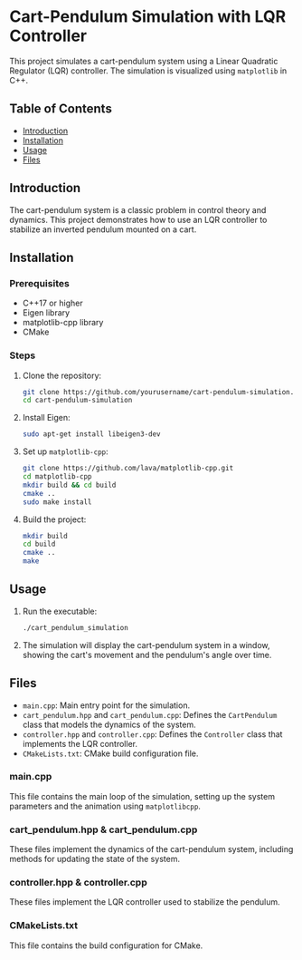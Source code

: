 # Cart-Pendulum Simulation with LQR Controller

This project simulates a cart-pendulum system using a Linear Quadratic Regulator (LQR) controller. The simulation is visualized using `matplotlib` in C++.

## Table of Contents
- [Introduction](#introduction)
- [Installation](#installation)
- [Usage](#usage)
- [Files](#files)


## Introduction
The cart-pendulum system is a classic problem in control theory and dynamics. This project demonstrates how to use an LQR controller to stabilize an inverted pendulum mounted on a cart.

## Installation

### Prerequisites
- C++17 or higher
- Eigen library
- matplotlib-cpp library
- CMake

### Steps
1. Clone the repository:
    ```sh
    git clone https://github.com/yourusername/cart-pendulum-simulation.git
    cd cart-pendulum-simulation
    ```
2. Install Eigen:
    ```sh
    sudo apt-get install libeigen3-dev
    ```

3. Set up `matplotlib-cpp`:
    ```sh
    git clone https://github.com/lava/matplotlib-cpp.git
    cd matplotlib-cpp
    mkdir build && cd build
    cmake ..
    sudo make install
    ```

4. Build the project:
    ```sh
    mkdir build
    cd build
    cmake ..
    make
    ```

## Usage
1. Run the executable:
    ```sh
    ./cart_pendulum_simulation
    ```

2. The simulation will display the cart-pendulum system in a window, showing the cart's movement and the pendulum's angle over time.

## Files
- `main.cpp`: Main entry point for the simulation.
- `cart_pendulum.hpp` and `cart_pendulum.cpp`: Defines the `CartPendulum` class that models the dynamics of the system.
- `controller.hpp` and `controller.cpp`: Defines the `Controller` class that implements the LQR controller.
- `CMakeLists.txt`: CMake build configuration file.

### main.cpp
This file contains the main loop of the simulation, setting up the system parameters and the animation using `matplotlibcpp`.

### cart_pendulum.hpp & cart_pendulum.cpp
These files implement the dynamics of the cart-pendulum system, including methods for updating the state of the system.

### controller.hpp & controller.cpp
These files implement the LQR controller used to stabilize the pendulum.

### CMakeLists.txt
This file contains the build configuration for CMake.


